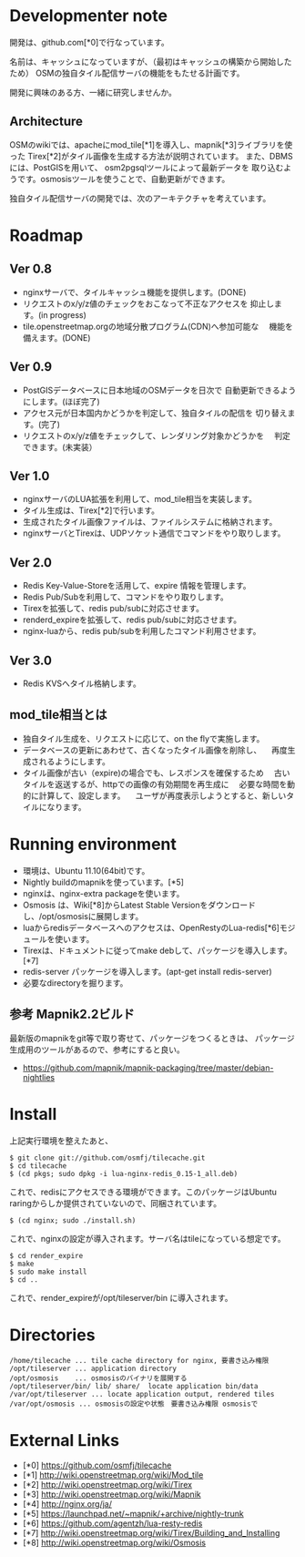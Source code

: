 Developmenter note
=====================

開発は、github.com[*0]で行なっています。

名前は、キャッシュになっていますが、（最初はキャッシュの構築から開始したため）
OSMの独自タイル配信サーバの機能をもたせる計画です。

開発に興味のある方、一緒に研究しませんか。

Architecture
------------------

OSMのwikiでは、apacheにmod_tile[*1]を導入し、mapnik[*3]ライブラリを使った
Tirex[*2]がタイル画像を生成する方法が説明されています。
また、DBMSには、PostGISを用いて、 osm2pgsqlツールによって最新データを
取り込むようです。osmosisツールを使うことで、自動更新ができます。

独自タイル配信サーバの開発では、次のアーキテクチャを考えています。


Roadmap
============

Ver 0.8
----
* nginxサーバで、タイルキャッシュ機能を提供します。(DONE)
* リクエストのx/y/z値のチェックをおこなって不正なアクセスを
  抑止します。(in progress)
* tile.openstreetmap.orgの地域分散プログラム(CDN)へ参加可能な
　機能を備えます。(DONE)

Ver 0.9
----
* PostGISデータベースに日本地域のOSMデータを日次で
  自動更新できるようにします。(ほぼ完了)
* アクセス元が日本国内かどうかを判定して、独自タイルの配信を
   切り替えます。(完了)
* リクエストのx/y/z値をチェックして、レンダリング対象かどうかを
　判定できます。(未実装）

Ver 1.0
----
* nginxサーバのLUA拡張を利用して、mod_tile相当を実装します。
* タイル生成は、Tirex[*2]で行います。
* 生成されたタイル画像ファイルは、ファイルシステムに格納されます。
* nginxサーバとTirexは、UDPソケット通信でコマンドをやり取りします。

Ver 2.0
----

* Redis Key-Value-Storeを活用して、expire 情報を管理します。
* Redis Pub/Subを利用して、コマンドをやり取りします。
* Tirexを拡張して、redis pub/subに対応させます。
* renderd_expireを拡張して、redis pub/subに対応させます。
* nginx-luaから、redis pub/subを利用したコマンド利用させます。

Ver 3.0
----

* Redis KVSへタイル格納します。

mod_tile相当とは
----
* 独自タイル生成を、リクエストに応じて、on the flyで実施します。
* データベースの更新にあわせて、古くなったタイル画像を削除し、
　再度生成されるようにします。
* タイル画像が古い（expire)の場合でも、レスポンスを確保するため
　古いタイルを返送するが、httpでの画像の有効期間を再生成に
　必要な時間を動的に計算して、設定します。
　ユーザが再度表示しようとすると、新しいタイルになります。　


Running environment
=============

* 環境は、Ubuntu 11.10(64bit)です。
* Nightly buildのmapnikを使っています。[*5]
* nginxは、nginx-extra packageを使います。
* Osmosis は、Wiki[*8]からLatest Stable Versionをダウンロードし、/opt/osmosisに展開します。
* luaからredisデータベースへのアクセスは、OpenRestyのLua-redis[*6]モジュールを使います。
* Tirexは、ドキュメントに従ってmake debして、パッケージを導入します。[*7]
* redis-server パッケージを導入します。(apt-get install redis-server)
* 必要なdirectoryを掘ります。

参考 Mapnik2.2ビルド
---

最新版のmapnikをgit等で取り寄せて、パッケージをつくるときは、
パッケージ生成用のツールがあるので、参考にすると良い。

- https://github.com/mapnik/mapnik-packaging/tree/master/debian-nightlies


Install
==========

上記実行環境を整えたあと、

    $ git clone git://github.com/osmfj/tilecache.git
    $ cd tilecache
    $ (cd pkgs; sudo dpkg -i lua-nginx-redis_0.15-1_all.deb)

これで、redisにアクセスできる環境ができます。このパッケージはUbuntu raringからしか提供されていないので、同梱されています。

    $ (cd nginx; sudo ./install.sh)
    
これで、nginxの設定が導入されます。サーバ名はtileになっている想定です。

    $ cd render_expire
    $ make
    $ sudo make install
    $ cd ..

これで、render_expireが/opt/tileserver/bin に導入されます。



Directories
=============

    /home/tilecache ... tile cache directory for nginx, 要書き込み権限　
    /opt/tileserver ... application directory
    /opt/osmosis    ... osmosisのバイナリを展開する
    /opt/tileserver/bin/ lib/ share/  locate application bin/data
    /var/opt/tileserver ... locate application output, rendered tiles
    /var/opt/osmosis ... osmosisの設定や状態　要書き込み権限 osmosisで


External Links
===============

* [*0] https://github.com/osmfj/tilecache
* [*1] http://wiki.openstreetmap.org/wiki/Mod_tile
* [*2] http://wiki.openstreetmap.org/wiki/Tirex
* [*3] http://wiki.openstreetmap.org/wiki/Mapnik
* [*4] http://nginx.org/ja/
* [*5] https://launchpad.net/~mapnik/+archive/nightly-trunk
* [*6] https://github.com/agentzh/lua-resty-redis
* [*7] http://wiki.openstreetmap.org/wiki/Tirex/Building_and_Installing
* [*8] http://wiki.openstreetmap.org/wiki/Osmosis


